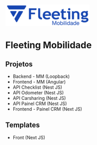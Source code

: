 <img src="img/Logo.png" />

<h1>Fleeting Mobilidade</h1>

<h2>Projetos</h2>
<ul>
    <li>Backend - MM (Loopback)</li>
    <li>Frontend - MM (Angular)</li>
    <li>API Checklist (Nest JS)</li>
    <li>API Odometer (Nest JS)</li>
    <li>API Carsharing (Nest JS)</li>
    <li>API Painel CRM (Nest JS)</li>
    <li>Frontend - Painel CRM (Next JS)</li>
</ul>

<h2>Templates</h2>
<ul>
    <li>Front (Next JS)</li>
</ul>
